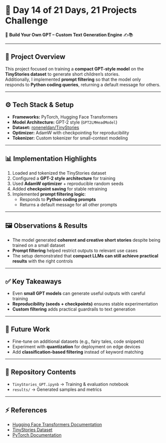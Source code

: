 # 🚀 Day 14 of 21 Days, 21 Projects Challenge  
📌 **Build Your Own GPT – Custom Text Generation Engine** ✍️📚  

---

## 🔎 Project Overview  
This project focused on training a **compact GPT-style model** on the **TinyStories dataset** to generate short children’s stories.  
Additionally, I implemented **prompt filtering** so that the model only responds to **Python coding queries**, returning a default message for others.  

---

## ⚙️ Tech Stack & Setup  
- **Frameworks:** PyTorch, Hugging Face Transformers  
- **Model Architecture:** GPT-2 style (`GPT2LMHeadModel`)  
- **Dataset:** [roneneldan/TinyStories](https://huggingface.co/datasets/roneneldan/TinyStories)  
- **Optimizer:** AdamW with checkpointing for reproducibility  
- **Tokenizer:** Custom tokenizer for small-context modeling  

---

## 📊 Implementation Highlights  
1. Loaded and tokenized the TinyStories dataset  
2. Configured a **GPT-2 style architecture** for training  
3. Used **AdamW optimizer** + reproducible random seeds  
4. Added **checkpoint saving** for stable retraining  
5. Implemented **prompt filtering logic**:  
   - Responds to **Python coding prompts**  
   - Returns a default message for all other prompts  

---

## 🖼️ Observations & Results  
- The model generated **coherent and creative short stories** despite being trained on a small dataset  
- **Prompt filtering** helped restrict outputs to relevant use cases  
- The setup demonstrated that **compact LLMs can still achieve practical results** with the right controls  

---

## ✅ Key Takeaways  
- Even **small GPT models** can generate useful outputs with careful training  
- **Reproducibility (seeds + checkpoints)** ensures stable experimentation  
- **Custom filtering** adds practical guardrails to text generation  

---

## 🔮 Future Work  
- Fine-tune on additional datasets (e.g., fairy tales, code snippets)  
- Experiment with **quantization** for deployment on edge devices  
- Add **classification-based filtering** instead of keyword matching  

---

## 📂 Repository Contents  
- `TinyStories_GPT.ipynb` → Training & evaluation notebook  
- `results/` → Generated samples and metrics  

---

## ⚡ References  
- [Hugging Face Transformers Documentation](https://huggingface.co/docs/transformers/index)  
- [TinyStories Dataset](https://huggingface.co/datasets/roneneldan/TinyStories)  
- [PyTorch Documentation](https://pytorch.org/docs/stable/index.html)  
